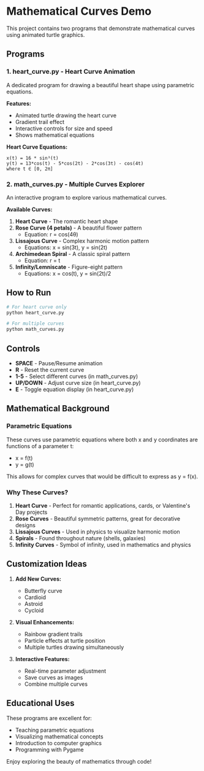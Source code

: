 # Mathematical Curves Demo

This project contains two programs that demonstrate mathematical curves using animated turtle graphics.

## Programs

### 1. heart_curve.py - Heart Curve Animation
A dedicated program for drawing a beautiful heart shape using parametric equations.

**Features:**
- Animated turtle drawing the heart curve
- Gradient trail effect
- Interactive controls for size and speed
- Shows mathematical equations

**Heart Curve Equations:**
```
x(t) = 16 * sin³(t)
y(t) = 13*cos(t) - 5*cos(2t) - 2*cos(3t) - cos(4t)
where t ∈ [0, 2π]
```

### 2. math_curves.py - Multiple Curves Explorer
An interactive program to explore various mathematical curves.

**Available Curves:**

1. **Heart Curve** - The romantic heart shape
2. **Rose Curve (4 petals)** - A beautiful flower pattern
   - Equation: r = cos(4θ)
3. **Lissajous Curve** - Complex harmonic motion pattern
   - Equations: x = sin(3t), y = sin(2t)
4. **Archimedean Spiral** - A classic spiral pattern
   - Equation: r = t
5. **Infinity/Lemniscate** - Figure-eight pattern
   - Equations: x = cos(t), y = sin(2t)/2

## How to Run

```bash
# For heart curve only
python heart_curve.py

# For multiple curves
python math_curves.py
```

## Controls

- **SPACE** - Pause/Resume animation
- **R** - Reset the current curve
- **1-5** - Select different curves (in math_curves.py)
- **UP/DOWN** - Adjust curve size (in heart_curve.py)
- **E** - Toggle equation display (in heart_curve.py)

## Mathematical Background

### Parametric Equations
These curves use parametric equations where both x and y coordinates are functions of a parameter t:
- x = f(t)
- y = g(t)

This allows for complex curves that would be difficult to express as y = f(x).

### Why These Curves?

1. **Heart Curve** - Perfect for romantic applications, cards, or Valentine's Day projects
2. **Rose Curves** - Beautiful symmetric patterns, great for decorative designs
3. **Lissajous Curves** - Used in physics to visualize harmonic motion
4. **Spirals** - Found throughout nature (shells, galaxies)
5. **Infinity Curves** - Symbol of infinity, used in mathematics and physics

## Customization Ideas

1. **Add New Curves:**
   - Butterfly curve
   - Cardioid
   - Astroid
   - Cycloid

2. **Visual Enhancements:**
   - Rainbow gradient trails
   - Particle effects at turtle position
   - Multiple turtles drawing simultaneously

3. **Interactive Features:**
   - Real-time parameter adjustment
   - Save curves as images
   - Combine multiple curves

## Educational Uses

These programs are excellent for:
- Teaching parametric equations
- Visualizing mathematical concepts
- Introduction to computer graphics
- Programming with Pygame

Enjoy exploring the beauty of mathematics through code!